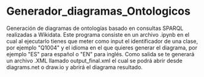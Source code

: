 # Generador_diagramas_Ontologicos
Generación de diagramas de ontologías basado en consultas SPARQL realizadas a Wikidata. Este programa consiste en un archivo .ipynb en el cual al ejecutarlo tienes que meter como input el identificador de una clase, por ejemplo "Q1004" y el idioma en el que quieres generar el diagrama, por ejemplo "ES" para español o "EN" para inglés. Como salida se te generará un archivo .XML llamado output_final.xml el cual se podrá abrir desde diagrams.net o draw.io y abrirá el diagrama resultado.
